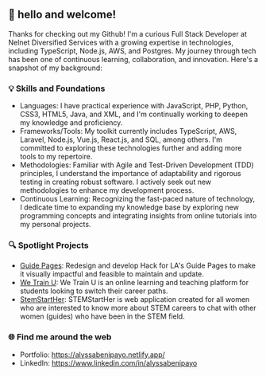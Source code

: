 ## 🌼 hello and welcome!
Thanks for checking out my Github! I'm a curious Full Stack Developer at Nelnet Diversified Services with a growing expertise in technologies, including TypeScript, Node.js, AWS, and Postgres. My journey through tech has been one of continuous learning, collaboration, and innovation. Here's a snapshot of my background:

### 💡 Skills and Foundations
- Languages: I have practical experience with JavaScript, PHP, Python, CSS3, HTML5, Java, and XML, and I'm continually working to deepen my knowledge and proficiency.
- Frameworks/Tools: My toolkit currently includes TypeScript, AWS, Laravel, Node.js, Vue.js, React.js, and SQL, among others. I'm committed to exploring these technologies further and adding more tools to my repertoire.
- Methodologies: Familiar with Agile and Test-Driven Development (TDD) principles, I understand the importance of adaptability and rigorous testing in creating robust software. I actively seek out new methodologies to enhance my development process.
- Continuous Learning: Recognizing the fast-paced nature of technology, I dedicate time to expanding my knowledge base by exploring new programming concepts and integrating insights from online tutorials into my personal projects.

### 🔍 Spotlight Projects
- [Guide Pages](https://github.com/abenipa3/guide-pages): Redesign and develop Hack for LA's Guide Pages to make it visually impactful and feasible to maintain and update.
- [We Train U](https://github.com/chingu-voyages/v33-toucans-team-02): We Train U is an online learning and teaching platform for students looking to switch their career paths.
- [StemStartHer](https://github.com/mehmehmehlol/STEMStartHer): STEMStartHer is web application created for all women who are interested to know more about STEM careers to chat with other women (guides) who have been in the STEM field.

### 🌐 Find me around the web
- Portfolio: https://alyssabenipayo.netlify.app/
- LinkedIn: https://www.linkedin.com/in/alyssabenipayo
